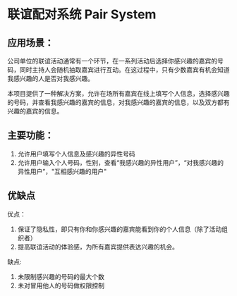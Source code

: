 # 联谊配对系统 Pair System

## 应用场景：
公司单位的联谊活动通常有一个环节，在一系列活动后选择你感兴趣的嘉宾的号码，同时主持人会随机抽取嘉宾进行互动。在这过程中，只有少数嘉宾有机会知道我感兴趣的人是否对我感兴趣。  

本项目提供了一种解决方案，允许在场所有嘉宾在线上填写个人信息，选择感兴趣的号码，并查看我感兴趣的嘉宾的信息，对我感兴趣的嘉宾的信息，以及双方都有兴趣的嘉宾的信息。

## 主要功能：
1. 允许用户填写个人信息及感兴趣的异性号码
2. 允许用户输入个人号码，性别，查看“我感兴趣的异性用户”，“对我感兴趣的异性用户”，"互相感兴趣的用户"

## 优缺点
优点：
1. 保证了隐私性，即只有你和你感兴趣的嘉宾能看到你的个人信息（除了活动组织者）
2. 提高联谊活动的体验感，为所有嘉宾提供表达兴趣的机会。  

缺点:
1. 未限制感兴趣的号码的最大个数
2. 未对冒用他人的号码做权限控制
